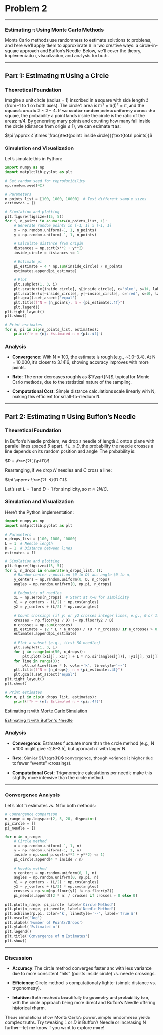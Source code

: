 # Problem 2
---

### Estimating π Using Monte Carlo Methods

Monte Carlo methods use randomness to estimate solutions to problems, and here we’ll apply them to approximate π in two creative ways: a circle-in-square approach and Buffon’s Needle. Below, we’ll cover the theory, implementation, visualization, and analysis for both.

---

## Part 1: Estimating π Using a Circle

### Theoretical Foundation
Imagine a unit circle (radius = 1) inscribed in a square with side length 2 (from -1 to 1 on both axes). The circle’s area is πr² = π(1)² = π, and the square’s area is 2 × 2 = 4. If we scatter random points uniformly across the square, the probability a point lands inside the circle is the ratio of the areas: π/4. By generating many points and counting how many fall inside the circle (distance from origin ≤ 1), we can estimate π as:

$\pi \approx 4 \times \frac{\text{points inside circle}}{\text{total points}}$

### Simulation and Visualization
Let’s simulate this in Python:

```python
import numpy as np
import matplotlib.pyplot as plt

# Set random seed for reproducibility
np.random.seed(42)

# Parameters
n_points_list = [100, 1000, 10000]  # Test different sample sizes
estimates = []

# Simulation and plotting
plt.figure(figsize=(15, 5))
for i, n_points in enumerate(n_points_list, 1):
    # Generate random points in [-1, 1] x [-1, 1]
    x = np.random.uniform(-1, 1, n_points)
    y = np.random.uniform(-1, 1, n_points)
    
    # Calculate distance from origin
    distances = np.sqrt(x**2 + y**2)
    inside_circle = distances <= 1
    
    # Estimate pi
    pi_estimate = 4 * np.sum(inside_circle) / n_points
    estimates.append(pi_estimate)
    
    # Plot
    plt.subplot(1, 3, i)
    plt.scatter(x[inside_circle], y[inside_circle], c='blue', s=10, label='Inside')
    plt.scatter(x[~inside_circle], y[~inside_circle], c='red', s=10, label='Outside')
    plt.gca().set_aspect('equal')
    plt.title(f"N = {n_points}, π ≈ {pi_estimate:.4f}")
    plt.legend()
plt.tight_layout()
plt.show()

# Print estimates
for n, pi in zip(n_points_list, estimates):
    print(f"N = {n}: Estimated π = {pi:.4f}")
```

### Analysis

- **Convergence**: With N = 100, the estimate is rough (e.g., ~3.0–3.4). At N = 10,000, it’s closer to 3.1416, showing accuracy improves with more points.

- **Rate**: The error decreases roughly as $1/\sqrt{N}$, typical for Monte Carlo methods, due to the statistical nature of the sampling.

- **Computational Cost**: Simple distance calculations scale linearly with N, making this efficient for small-to-medium N.

---

## Part 2: Estimating π Using Buffon’s Needle

### Theoretical Foundation
In Buffon’s Needle problem, we drop a needle of length $L$ onto a plane with parallel lines spaced $D$ apart. If $L \leq D$, the probability the needle crosses a line depends on its random position and angle. The probability is:

$P = \frac{2L}{\pi D}$

Rearranging, if we drop $N$ needles and $C$ cross a line:

$\pi \approx \frac{2L N}{D C}$

Let’s set $L = 1$ and $D = 1$ for simplicity, so $\pi \approx 2N/C$.

### Simulation and Visualization
Here’s the Python implementation:

```python
import numpy as np
import matplotlib.pyplot as plt

# Parameters
n_drops_list = [100, 1000, 10000]
L = 1  # Needle length
D = 1  # Distance between lines
estimates = []

# Simulation and plotting
plt.figure(figsize=(15, 5))
for i, n_drops in enumerate(n_drops_list, 1):
    # Random center y-position (0 to D) and angle (0 to π)
    y_centers = np.random.uniform(0, D, n_drops)
    angles = np.random.uniform(0, np.pi, n_drops)
    
    # Endpoints of needles
    x1 = np.zeros(n_drops)  # Start at x=0 for simplicity
    y1 = y_centers - (L/2) * np.cos(angles)
    y2 = y_centers + (L/2) * np.cos(angles)
    
    # Count crossings (if y1 or y2 crosses integer lines, e.g., 0 or 1)
    crosses = np.floor(y1 / D) != np.floor(y2 / D)
    n_crosses = np.sum(crosses)
    pi_estimate = (2 * L * n_drops) / (D * n_crosses) if n_crosses > 0 else 0
    estimates.append(pi_estimate)
    
    # Plot a subset (e.g., first 50 needles)
    plt.subplot(1, 3, i)
    for j in range(min(50, n_drops)):
        plt.plot([x1[j], x1[j] + L * np.sin(angles[j])], [y1[j], y2[j]], 'b-', alpha=0.5)
    for line in range(3):
        plt.axhline(line * D, color='k', linestyle='--')
    plt.title(f"N = {n_drops}, π ≈ {pi_estimate:.4f}")
    plt.gca().set_aspect('equal')
plt.tight_layout()
plt.show()

# Print estimates
for n, pi in zip(n_drops_list, estimates):
    print(f"N = {n}: Estimated π = {pi:.4f}")
```
[Estimating π with Monte Carlo Simulation](Estimating_π_with_Monte_Carlo_Simulation.html)

[Estimating π with Buffon's Needle](problem2simulation.html)

### Analysis
- **Convergence**: Estimates fluctuate more than the circle method (e.g., N = 100 might give ~2.8–3.5), but approach π with larger N.

- **Rate**: Similar $1/\sqrt{N}$ convergence, though variance is higher due to fewer “events” (crossings).

- **Computational Cost**: Trigonometric calculations per needle make this slightly more intensive than the circle method.

---

### Convergence Analysis
Let’s plot π estimates vs. N for both methods:

```python
# Convergence comparison
n_range = np.logspace(2, 5, 20, dtype=int)
pi_circle = []
pi_needle = []

for n in n_range:
    # Circle method
    x = np.random.uniform(-1, 1, n)
    y = np.random.uniform(-1, 1, n)
    inside = np.sum(np.sqrt(x**2 + y**2) <= 1)
    pi_circle.append(4 * inside / n)
    
    # Needle method
    y_centers = np.random.uniform(0, 1, n)
    angles = np.random.uniform(0, np.pi, n)
    y1 = y_centers - (L/2) * np.cos(angles)
    y2 = y_centers + (L/2) * np.cos(angles)
    crosses = np.sum(np.floor(y1) != np.floor(y2))
    pi_needle.append((2 * n) / crosses if crosses > 0 else 0)

plt.plot(n_range, pi_circle, label='Circle Method')
plt.plot(n_range, pi_needle, label='Needle Method')
plt.axhline(np.pi, color='k', linestyle='--', label='True π')
plt.xscale('log')
plt.xlabel('Number of Points/Drops')
plt.ylabel('Estimated π')
plt.legend()
plt.title('Convergence of π Estimates')
plt.show()
```

---

### Discussion
- **Accuracy**: The circle method converges faster and with less variance due to more consistent “hits” (points inside circle) vs. needle crossings.

- **Efficiency**: Circle method is computationally lighter (simple distance vs. trigonometry).

- **Intuition**: Both methods beautifully tie geometry and probability to π, with the circle approach being more direct and Buffon’s Needle offering historical charm.

These simulations show Monte Carlo’s power: simple randomness yields complex truths. Try tweaking $L$ or $D$ in Buffon’s Needle or increasing N further—let me know if you want to explore more!